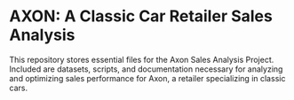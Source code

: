 # AXON: A Classic Car Retailer Sales Analysis
This repository stores essential files for the Axon Sales Analysis Project. Included are datasets, scripts, and documentation necessary for analyzing and optimizing sales performance for Axon, a retailer specializing in classic cars.

